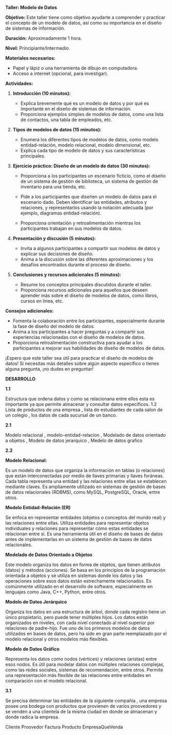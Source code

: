 **Taller: Modelo de Datos**

**Objetivo:** Este taller tiene como objetivo ayudarte a comprender y practicar el concepto de un modelo de datos, así como su importancia en el diseño de sistemas de información.

**Duración:** Aproximadamente 1 hora.

**Nivel:** Principiante/Intermedio.

**Materiales necesarios:**

- Papel y lápiz o una herramienta de dibujo en computadora.
- Acceso a internet (opcional, para investigar).

**Actividades:**

1. **Introducción (10 minutos):**
    - Explica brevemente qué es un modelo de datos y por qué es importante en el diseño de sistemas de información.
    - Proporciona ejemplos simples de modelos de datos, como una lista de contactos, una tabla de empleados, etc.

2. **Tipos de modelos de datos (15 minutos):**
    - Enumera los diferentes tipos de modelos de datos, como modelo entidad-relación, modelo relacional, modelo dimensional, etc.
    - Explica cada tipo de modelo de datos y sus características principales.

3. **Ejercicio práctico: Diseño de un modelo de datos (30 minutos):**

    - Proporciona a los participantes un escenario ficticio, como el diseño de un sistema de gestión de biblioteca, un sistema de gestión de inventario para una tienda, etc.

    - Pide a los participantes que diseñen un modelo de datos para el escenario dado. Deben identificar las entidades, atributos y relaciones, y representarlos usando la notación adecuada (por ejemplo, diagramas entidad-relación).

    - Proporciona orientación y retroalimentación mientras los participantes trabajan en sus modelos de datos.

4. **Presentación y discusión (5 minutos):**
    - Invita a algunos participantes a compartir sus modelos de datos y explicar sus decisiones de diseño.
    - Anima a la discusión sobre las diferentes aproximaciones y los desafíos encontrados durante el proceso de diseño.

5. **Conclusiones y recursos adicionales (5 minutos):**
    - Resume los conceptos principales discutidos durante el taller.
    - Proporciona recursos adicionales para aquellos que deseen aprender más sobre el diseño de modelos de datos, como libros, cursos en línea, etc.

**Consejos adicionales:**

- Fomenta la colaboración entre los participantes, especialmente durante la fase de diseño del modelo de datos.
- Anima a los participantes a hacer preguntas y a compartir sus experiencias relacionadas con el diseño de modelos de datos.
- Proporciona retroalimentación constructiva para ayudar a los participantes a mejorar sus habilidades de diseño de modelos de datos.

¡Espero que este taller sea útil para practicar el diseño de modelos de datos! Si necesitas más detalles sobre algún aspecto específico o tienes alguna pregunta, ¡no dudes en preguntar!


**DESARROLLO**

**1.1** 

Estructura que ordena datos y como se relacionana entre ellos esta es importante ya que permite almacenar y consultar datos especificos.
1.2 Lista de productos de una empresa , lista de estudiantes de cada salon de un colegio , los datos de cada sucursal de un banco.


**2.1** 

Modelo relacional , modelo-entidad-relacion , Modelado de datos orientado a objetos , Modelo de datos jerarquico , Medelo de datos grafico 

**2.2**  

**Modelo Relacional:**

Es un modelo de datos que organiza la información en tablas (o relaciones) que están interconectadas por medio de llaves primarias y llaves foráneas.
Cada tabla representa una entidad y las relaciones entre ellas se establecen mediante claves.
Es ampliamente utilizado en sistemas de gestión de bases de datos relacionales (RDBMS), como MySQL, PostgreSQL, Oracle, entre otros.

**Modelo Entidad-Relación (ER)**

Se enfoca en representar entidades (objetos o conceptos del mundo real) y las relaciones entre ellas.
Utiliza entidades para representar objetos individuales y relaciones para representar cómo estas entidades se relacionan entre sí.
Es una herramienta útil en el diseño de bases de datos antes de implementarlas en un sistema de gestión de bases de datos relacionales.

**Modelado de Datos Orientado a Objetos**

Este modelo organiza los datos en forma de objetos, que tienen atributos (datos) y métodos (acciones).
Se basa en los principios de la programación orientada a objetos y se utiliza en sistemas donde los datos y las operaciones sobre esos datos están estrechamente relacionados.
Es comúnmente utilizado en el desarrollo de software, especialmente en lenguajes como Java, C++, Python, entre otros.


**Modelo de Datos Jerárquico**

Organiza los datos en una estructura de árbol, donde cada registro tiene un único propietario, pero puede tener múltiples hijos.
Los datos están organizados en niveles, con cada nivel conectado al nivel superior por relaciones de padre-hijo.
Fue uno de los primeros modelos de datos utilizados en bases de datos, pero ha sido en gran parte reemplazado por el modelo relacional y otros modelos más flexibles.

**Modelo de Datos Gráfico**

Representa los datos como nodos (vértices) y relaciones (aristas) entre esos nodos.
Es útil para modelar datos con múltiples relaciones complejas, como las redes sociales, sistemas de recomendación, entre otros.
Permite una representación más flexible de las relaciones entre entidades en comparación con el modelo relacional.

**3.1**

Se precisa determinar las entidades de la siguiente compañia , una empresa posee una bodega con productos que provienen de varios proovedores y se venden a una clientela de la misma ciudad en donde se almacenan y donde radica la empresa. 

Cliente 
Proovedor 
Factura 
Producto 
EmpresaQueVenda 



